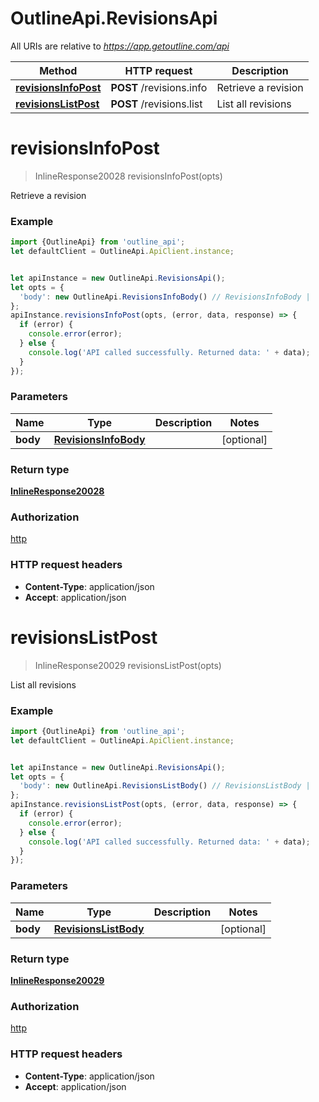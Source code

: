 # OutlineApi.RevisionsApi

All URIs are relative to *https://app.getoutline.com/api*

Method | HTTP request | Description
------------- | ------------- | -------------
[**revisionsInfoPost**](RevisionsApi.md#revisionsInfoPost) | **POST** /revisions.info | Retrieve a revision
[**revisionsListPost**](RevisionsApi.md#revisionsListPost) | **POST** /revisions.list | List all revisions

<a name="revisionsInfoPost"></a>
# **revisionsInfoPost**
> InlineResponse20028 revisionsInfoPost(opts)

Retrieve a revision

### Example
```javascript
import {OutlineApi} from 'outline_api';
let defaultClient = OutlineApi.ApiClient.instance;


let apiInstance = new OutlineApi.RevisionsApi();
let opts = { 
  'body': new OutlineApi.RevisionsInfoBody() // RevisionsInfoBody | 
};
apiInstance.revisionsInfoPost(opts, (error, data, response) => {
  if (error) {
    console.error(error);
  } else {
    console.log('API called successfully. Returned data: ' + data);
  }
});
```

### Parameters

Name | Type | Description  | Notes
------------- | ------------- | ------------- | -------------
 **body** | [**RevisionsInfoBody**](RevisionsInfoBody.md)|  | [optional] 

### Return type

[**InlineResponse20028**](InlineResponse20028.md)

### Authorization

[http](../README.md#http)

### HTTP request headers

 - **Content-Type**: application/json
 - **Accept**: application/json

<a name="revisionsListPost"></a>
# **revisionsListPost**
> InlineResponse20029 revisionsListPost(opts)

List all revisions

### Example
```javascript
import {OutlineApi} from 'outline_api';
let defaultClient = OutlineApi.ApiClient.instance;


let apiInstance = new OutlineApi.RevisionsApi();
let opts = { 
  'body': new OutlineApi.RevisionsListBody() // RevisionsListBody | 
};
apiInstance.revisionsListPost(opts, (error, data, response) => {
  if (error) {
    console.error(error);
  } else {
    console.log('API called successfully. Returned data: ' + data);
  }
});
```

### Parameters

Name | Type | Description  | Notes
------------- | ------------- | ------------- | -------------
 **body** | [**RevisionsListBody**](RevisionsListBody.md)|  | [optional] 

### Return type

[**InlineResponse20029**](InlineResponse20029.md)

### Authorization

[http](../README.md#http)

### HTTP request headers

 - **Content-Type**: application/json
 - **Accept**: application/json

